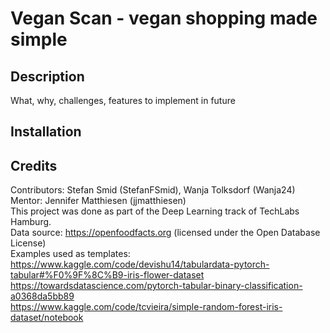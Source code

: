 
# Vegan Scan - vegan shopping made simple  

## Description  
What, why, challenges, features to implement in future  
    
## Installation  

## Credits  
Contributors: Stefan Smid (StefanFSmid), Wanja Tolksdorf (Wanja24)
Mentor: Jennifer Matthiesen (jjmatthiesen)   
This project was done as part of the Deep Learning track of TechLabs Hamburg.  
Data source: https://openfoodfacts.org (licensed under the Open Database License)  
Examples used as templates:   
https://www.kaggle.com/code/devishu14/tabulardata-pytorch-tabular#%F0%9F%8C%B9-iris-flower-dataset  
https://towardsdatascience.com/pytorch-tabular-binary-classification-a0368da5bb89  
https://www.kaggle.com/code/tcvieira/simple-random-forest-iris-dataset/notebook 
